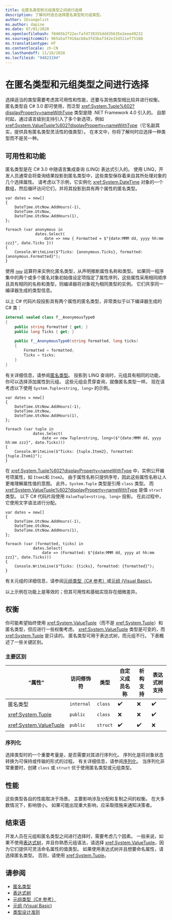 ```yaml
---
title: 在匿名类型和元组类型之间进行选择
description: 了解何时适合选择匿名类型和元组类型。
author: IEvangelist
ms.author: dapine
ms.date: 07/01/2020
ms.openlocfilehash: f8465b2f22ecfafd739355ddd35635e2eee49232
ms.sourcegitcommit: 965a5af7918acb0a3fd3baf342e15d511ef75188
ms.translationtype: HT
ms.contentlocale: zh-CN
ms.lasthandoff: 11/18/2020
ms.locfileid: "94823194"
---
```

# <a name="choosing-between-anonymous-and-tuple-types"></a>在匿名类型和元组类型之间进行选择

选择适当的类型需要考虑其可用性和性能，还要与其他类型相比较并进行权衡。 匿名类型自 C# 3.0 即可使用，而泛型 <xref:System.Tuple%602?displayProperty=nameWithType> 类型是随 .NET Framework 4.0 引入的。 自那时起，通过语言级别支持引入了多个新选项，例如 <xref:System.ValueTuple%602?displayProperty=nameWithType>（它名副其实，提供具有匿名类型灵活性的值类型）。 在本文中，你将了解何时应选择一种类型而不是另一种。

## <a name="usability-and-functionality"></a>可用性和功能

匿名类型是在 C# 3.0 中随语言集成查询 (LINQ) 表达式引入的。 使用 LINQ，开发人员通常会将查询结果投影到匿名类型中，这些类型保存着来自其所处理对象的几个选择属性。 请考虑以下示例，它实例化 <xref:System.DateTime> 对象的一个数组，然后循环访问它们，并将其投影到具有两个属性的匿名类型。

```csharp-interactive
var dates = new[]
{
    DateTime.UtcNow.AddHours(-1),
    DateTime.UtcNow,
    DateTime.UtcNow.AddHours(1),
};

foreach (var anonymous in
             dates.Select(
                 date => new { Formatted = $"{date:MMM dd, yyyy hh:mm zzz}", date.Ticks }))
{
    Console.WriteLine($"Ticks: {anonymous.Ticks}, formatted: {anonymous.Formatted}");
}
```

使用 [`new`](../../csharp/language-reference/operators/new-operator.md) 运算符来实例化匿名类型，从声明推断属性名称和类型。 如果同一程序集中的两个或多个匿名对象初始值设定项指定了属性序列，这些属性采用相同顺序且具有相同的名称和类型，则编译器将对象视为相同类型的实例。 它们共享同一编译器生成的类型信息。

以上 C# 代码片段投影具有两个属性的匿名类型，非常类似于以下编译器生成的 C# 类：

```csharp
internal sealed class f__AnonymousType0
{
    public string Formatted { get; }
    public long Ticks { get; }

    public f__AnonymousType0(string formatted, long ticks)
    {
        Formatted = formatted;
        Ticks = ticks;
    }
}
```

有关详细信息，请参阅[匿名类型](../../csharp/programming-guide/classes-and-structs/anonymous-types.md)。 投影到 LINQ 查询时，元组具有相同的功能，你可以选择添加属性到元组。 这些元组会贯穿查询，就像匿名类型一样。 现在请考虑以下使用 `System.Tuple<string, long>` 的示例。

```csharp-interactive
var dates = new[]
{
    DateTime.UtcNow.AddHours(-1),
    DateTime.UtcNow,
    DateTime.UtcNow.AddHours(1),
};

foreach (var tuple in
            dates.Select(
                date => new Tuple<string, long>($"{date:MMM dd, yyyy hh:mm zzz}", date.Ticks)))
{
    Console.WriteLine($"Ticks: {tuple.Item2}, formatted: {tuple.Item1}");
}
```

在 <xref:System.Tuple%602?displayProperty=nameWithType> 中，实例公开编号项属性，如 `Item1`和 `Item2`。 由于属性名称只提供序号，因此这些属性名称让人更难理解属性值的意图。 此外，`System.Tuple` 类型是引用 `class` 类型。 而 <xref:System.ValueTuple%602?displayProperty=nameWithType> 是值 `struct` 类型。 以下 C# 代码片段使用 `ValueTuple<string, long>` 投影。 在此过程中，它使用文字语法进行分配。

```csharp-interactive
var dates = new[]
{
    DateTime.UtcNow.AddHours(-1),
    DateTime.UtcNow,
    DateTime.UtcNow.AddHours(1),
};

foreach (var (formatted, ticks) in
            dates.Select(
                date => (Formatted: $"{date:MMM dd, yyyy at hh:mm zzz}", date.Ticks)))
{
    Console.WriteLine($"Ticks: {ticks}, formatted: {formatted}");
}
```

有关元组的详细信息，请参阅[元组类型（C# 参考）](../../csharp/language-reference/builtin-types/value-tuples.md)或[元组 (Visual Basic)](../../visual-basic/programming-guide/language-features/data-types/tuples.md)。

以上示例在功能上是等效的；但其可用性和基础实现存在细微差异。

## <a name="tradeoffs"></a>权衡

你可能希望始终使用 <xref:System.ValueTuple>（而不是 <xref:System.Tuple>）和匿名类型，但应进行一些权衡考虑。 <xref:System.ValueTuple> 类型是可变的，而 <xref:System.Tuple> 是只读的。 匿名类型可用于表达式树，而元组不行。 下表概述了一些关键区别。

### <a name="key-differences"></a>主要区别

| “属性”                     | 访问修饰符 | 类型     | 自定义成员名称 | 析构支持 | 表达式树支持 |
|--------------------------|-----------------|----------|----------------------|------------------------|-------------------------|
| 匿名类型          | `internal`      | `class`  | ✔️                   | ❌                     | ✔️                     |
| <xref:System.Tuple>      | `public`        | `class`  | ❌                   | ❌                     | ✔️                     |
| <xref:System.ValueTuple> | `public`        | `struct` | ✔️                   | ✔️                     | ❌                     |

### <a name="serialization"></a>序列化

选择类型时的一个重要考量是，是否需要对其进行序列化。 序列化是将对象状态转换为可保持或传输的形式的过程。 有关详细信息，请参阅[序列化](../../csharp/programming-guide/concepts/serialization/index.md)。 当序列化非常重要时，创建 `class` 或 `struct` 优于使用匿名类型或元组类型。

## <a name="performance"></a>性能

这些类型各自的性能取决于场景。 主要影响涉及分配和复制之间的权衡。 在大多数情况下，影响很小。 如果可能出现重大影响，应采取措施来通知决策者。

## <a name="conclusion"></a>结束语

开发人员在元组和匿名类型之间进行选择时，需要考虑几个因素。 一般来说，如果不使用[表达式树](../../csharp/expression-trees.md)，并且你熟悉元组语法，请选择 <xref:System.ValueTuple>，因为它们提供可灵活命名属性的值类型。 如果使用表达式树并且想要命名属性，请选择匿名类型。 否则，请使用 <xref:System.Tuple>。

## <a name="see-also"></a>请参阅

- [匿名类型](../../csharp/programming-guide/classes-and-structs/anonymous-types.md)
- [表达式树](../../csharp/expression-trees.md)
- [元组类型（C# 参考）](../../csharp/language-reference/builtin-types/value-tuples.md)
- [元组 (Visual Basic)](../../visual-basic/programming-guide/language-features/data-types/tuples.md)
- [类型设计准则](../design-guidelines/type.md)
